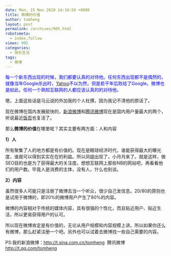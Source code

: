 ```yaml
---
date: Mon, 15 Nov 2010 14:10:59 +0000
title: 微博的价值
author: tomheng
layout: post
permalink: /archives/905.html
robotsmeta:
  - index,follow
views: 992
categories:
  - 快乐生活
tags:
  - 微博
---
```

<span style="color: #0000ff;">每一个新东西出现的时候，我们都要认真的对待他。任何东西出现都不是偶然的，就像当年Google杀出时，<a href="http://www.yahoo.com">Yahoo</a>不以为然，但是若干年后败给了Google。微博也是如此，任何一个熟知互联网的人都应该认真的的对待他。</span>

嗯，上面这些话是马云说的外加我的个人杜撰，因为我记不清他的原话了。

现在微博在国内发展挺快的，[新浪微博][1]和[腾讯微博][2]现在是国内用户量最大的两个，听说最近[饭否][3]也复活了。

那么**微博的价值**在哪里呢？其实主要有两方面：人和内容

**1）人**

所有聚集了人的地方都是有价值的。现在是眼球经济时代，谁能获得最大的曝光度，谁就可以得到实实在在的利益。所以凤姐出现了，小月月来了。就是这样，做SEO目的也是为了获得最大的关注度。想想互联网上那些NB的网站吧，再看看他们的用户数。毕竟人是消费的主体，没有人，什么也别谈。

**2）内容**

虽然很多人可能只是注册了微博去当一个听众，很少自己发信息。20/80的原则也是试用于微博的，即20%的微博用户产生了80%的内容。

微博的内容相对于传统的媒体内容，具有很强的个性化，而且贴近用户、贴近生活，所以更易获得用户的认可。

所以现在微博肯定是有价值的，无论从用户规模和内容规模上讲。所以如果你还么有微博，那么赶紧注册一个吧。另外也可以试着去微博找一些自己需要的内容。

PS:我的新浪微博：http://t.sina.com.cn/tomheng  腾讯微博 http://t.qq.com/tomheng

 [1]: http://t.sina.com.cn
 [2]: http://t.qq.com
 [3]: http://fanfou.com/
